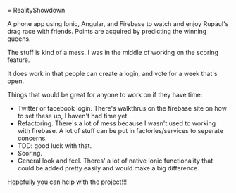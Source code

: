 = RealityShowdown

A phone app using Ionic, Angular, and Firebase to watch and enjoy Rupaul's drag race with friends. Points are acquired by predicting the winning queens.

The stuff is kind of a mess. I was in the middle of working on the scoring feature.

It does work in that people can create a login, and vote for a week that's open.

Things that would be great for anyone to work on if they have time:

* Twitter or facebook login. There's walkthrus on the firebase site on how to set these up, I haven't had time yet.
* Refactoring. There's a lot of mess because I wasn't used to working with firebase. A lot of stuff can be put in factories/services to seperate concerns.
* TDD: good luck with that.
* Scoring.
* General look and feel. Theres' a lot of native Ionic functionality that could be added pretty easily and would make a big difference.

Hopefully you can help with the project!!!